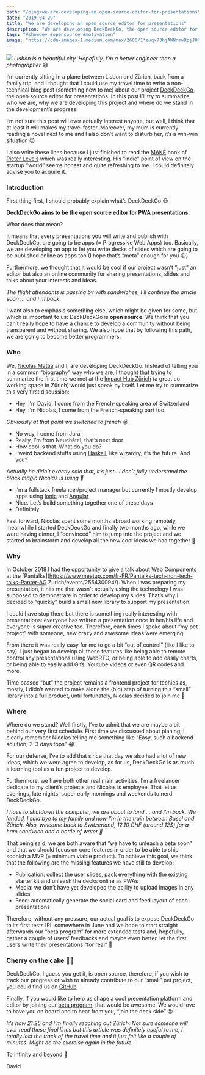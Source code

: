 ```yaml
---
path: "/blog/we-are-developing-an-open-source-editor-for-presentations"
date: "2019-04-29"
title: "We are developing an open source editor for presentations"
description: "We are developing DeckDeckGo, the open source editor for presentations"
tags: "#showdev #opensource #motivation"
image: "https://cdn-images-1.medium.com/max/2600/1*zuqx73hjAWNnmwRpjJ06Zw.jpeg"
---
```


![](https://cdn-images-1.medium.com/max/2600/1*zuqx73hjAWNnmwRpjJ06Zw.jpeg)
<span class="figcaption_hack">*Lisbon is a beautiful city. Hopefully, I’m a better engineer than a photographer* 😅</span>

I’m currently sitting in a plane between Lisbon and Zürich, back from a family trip, and I thought that I could use my travel time to write a non-technical blog post (something new to me) about our project [DeckDeckGo](https://deckdeckgo.com), the open source editor for presentations. In this post I’ll try to summarize who we are, why we are developing this project and where do we stand in the development’s progress.

I’m not sure this post will ever actually interest anyone, but well, I think that at least it will makes my travel faster. Moreover, my mum is currently reading a novel next to me and I also don’t want to disturb her, it’s a win-win situation 😉

I also write these lines because I just finished to read the [MAKE](http://makebook.io) book of [Pieter Levels](https://twitter.com/levelsio) which was really interesting. His “indie” point of view on the startup “world” seems honest and quite refreshing to me. I could definitely advise you to acquire it.

### Introduction

First thing first, I should probably explain what’s DeckDeckGo 😆

**DeckDeckGo aims to be the open source editor for PWA presentations.**

What does that mean?

It means that every presentations you will write and publish with DeckDeckGo, are going to be apps (= Progressive Web Apps) too. Basically, we are developing an app to let you write decks of slides which are going to be published online as apps too (I hope that’s “meta” enough for you 😉).

Furthermore, we thought that it would be cool if our project wasn’t “just” an editor but also an online community for sharing presentations, slides and talks about your interests and ideas.

*The flight attendants is passing by with sandwiches, I’ll continue the article
soon … and I’m back*

I want also to emphasis something else, which might be given for some, but which is important to us: DeckDeckGo is **open source**. We think that you can’t really hope to have a chance to develop a community without being transparent and without sharing. We also hope that by following this path, we are going to become better programmers.

### Who

We, [Nicolas Mattia](https://twitter.com/nasmattia) and I, are developing DeckDeckGo. Instead of telling you in a common “biography” way who we are, I thought that trying to summarize the first time we met at the [Impact Hub Zürich](http://zurich.impacthub.ch) (a great co-working space in Zürich) would just speak by itself. Let me try to summarize this very first discussion:

- Hey, I’m David, I come from the French-speaking area of Switzerland
- Hey, I’m Nicolas, I come from the French-speaking part too

*Obviously at that point we switched to french 😜*

- No way, I come from Jura
- Really, I’m from Neuchâtel, that’s next door
- How cool is that. What do you do?
- I weird backend stuffs using [Haskell](https://www.haskell.org), like wizardry, it’s the future. And you?

*Actually he didn’t exactly said that, it’s just…I don’t fully understand the
black magic Nicolas is using 🤣*

- I’m a fullstack freelancer/project manager but currently I mostly develop apps
using [Ionic](https://ionicframework.com) and [Angular](http://angular.io)
- Nice. Let’s build something together one of these days
- Definitely

Fast forward, Nicolas spent some months abroad working remotely, meanwhile I started DeckDeckGo and finally two months ago, while we were having dinner, I “convinced” him to jump into the project and we started to brainstorm and develop all the new cool ideas we had together 🚀

### Why

In October 2018 I had the opportunity to give a talk about Web Components at the [Pantalks](https://www.meetup.com/fr-FR/Pantalks-tech-non-tech-talks-Panter-AG Zurich/events/255430094/). When I was preparing my presentation, it hits me that wasn’t actually using the technology I was supposed to demonstrate in order to develop my slides. That’s why I decided to “quickly” build a small new library to support my presentation.

I could have stop there but there is something really interesting with presentations: everyone has written a presentation once in her/his life and everyone is super creative too. Therefore, each times I spoke about “my pet project” with someone, new crazy and awesome ideas were emerging.

From there it was really easy for me to go a bit “out of control” (like I like to say). I just began to develop all these features like being able to remote control any presentations using WebRTC, or being able to add easily charts, or being able to easily add Gifs, Youtube videos or even QR codes and more.

Time passed “but” the project remains a frontend project for techies as, mostly, I didn’t wanted to make alone the (big) step of turning this “small” library into a full product, until fortunately, Nicolas decided to join me 🤟

### Where

Where do we stand? Well firstly, I’ve to admit that we are maybe a bit behind our very first schedule. First time we discussed about planing, I clearly remember Nicolas telling me something like “Easy, such a backend solution, 2–3 days tops” 😂

For our defense, I’ve to add that since that day we also had a lot of new ideas, which we were agree to develop, as for us, DeckDeckGo is as much a learning tool as a fun project to develop.

Furthermore, we have both other real main activities. I’m a freelancer dedicate to my client’s projects and Nicolas is employee. That let us evenings, late nights, super early mornings and weekends to nerd DeckDeckGo.

*I have to shutdown the computer, we are about to land … and I’m back. We landed, I said bye to my family and now I’m in the train between Basel and Zürich. Also, welcome back to Switzerland, 12.10 CHF (around 12$) for a ham sandwich and a bottle of water 🙈*

That being said, we are both aware that “we have to unleash a beta soon” and that we should focus on core features in order to be able to ship soonish a MVP (= minimum viable product). To achieve this goal, we think that the following are the missing features we have still to develop:

- Publication: collect the user slides, pack everything with the existing starter kit and unleash the decks online as PWAs
- Media: we don’t have yet developed the ability to upload images in any slides
- Feed: automatically generate the social card and feed layout of each presentations

Therefore, without any pressure, our actual goal is to expose DeckDeckGo to its first tests IRL somewhere in June and we hope to start straight afterwards our “beta program” for more extended tests and, hopefully, gather a couple of users’ feedbacks and maybe even better, let the first users write their presentations “for real” 🤞

### Cherry on the cake 🍒🎂

DeckDeckGo, I guess you get it, is open source, therefore, if you wish to track our progress or wish to already contribute to our “small” pet project, you could find us on [GitHub](https://github.com/deckgo/deckdeckgo) .

Finally, if you would like to help us shape a cool presentation platform and editor by joining our [beta program](https://deckdeckgo.com/?index=2), that would be awesome. We would love to have you on board and to hear from you, “join the deck side” 😉

*It’s now 21:25 and I’m finally reaching out Zürich. Not sure someone will ever read these final lines but this article was definitely useful to me, I totally lost the track of the travel time and it just felt like a couple of minutes. Might do the exercise again in the future.*

To infinity and beyond 🚀

David
